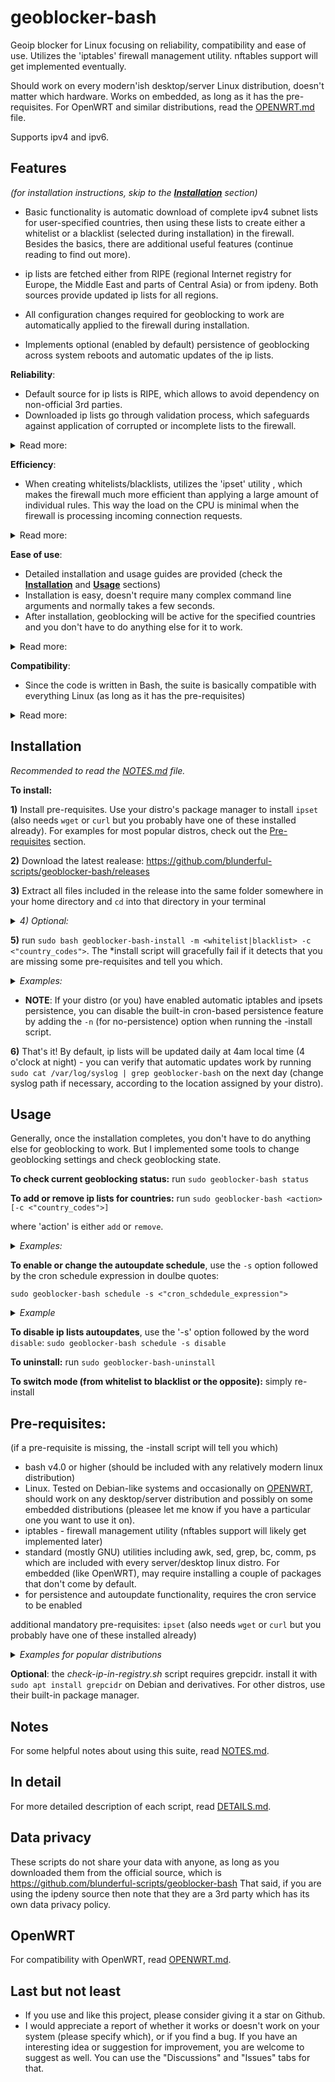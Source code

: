 # geoblocker-bash
Geoip blocker for Linux focusing on reliability, compatibility and ease of use. Utilizes the 'iptables' firewall management utility. nftables support will get implemented eventually.

Should work on every modern'ish desktop/server Linux distribution, doesn't matter which hardware. Works on embedded, as long as it has the pre-requisites. For OpenWRT and similar distributions, read the [OPENWRT.md](/OPENWRT.md) file.

Supports ipv4 and ipv6.
 
## Features
_(for installation instructions, skip to the [**Installation**](#Installation) section)_

* Basic functionality is automatic download of complete ipv4 subnet lists for user-specified countries, then using these lists to create either a whitelist or a blacklist (selected during installation) in the firewall. Besides the basics, there are additional useful features (continue reading to find out more).

* ip lists are fetched either from RIPE (regional Internet registry for Europe, the Middle East and parts of Central Asia) or from ipdeny. Both sources provide updated ip lists for all regions.

* All configuration changes required for geoblocking to work are automatically applied to the firewall during installation.

* Implements optional (enabled by default) persistence of geoblocking across system reboots and automatic updates of the ip lists.

**Reliability**:
- Default source for ip lists is RIPE, which allows to avoid dependency on non-official 3rd parties.
- Downloaded ip lists go through validation process, which safeguards against application of corrupted or incomplete lists to the firewall.

<details> <summary>Read more:</summary>

- All scripts perform extensive error detection and handling, so if something goes wrong, chances for bad consequences are rather low.
- Automatic backup of the firewall state before any changes or updates (optional, enabled by default).
- The *backup script also has a restore command. In case an error occurs while applying changes to the firewall (which normally should never happen), or if you mess something up in the firewall, you can use it to restore the firewall to its previous state.
</details>

**Efficiency**:
- When creating whitelists/blacklists, utilizes the 'ipset' utility , which makes the firewall much more efficient than applying a large amount of individual rules. This way the load on the CPU is minimal when the firewall is processing incoming connection requests.

<details><summary>Read more:</summary>
  
- When creating new ipsets, calculates optimized ipset parameters in order to maximize performance and minimize memory consumption.
- Creating new ipsets is done efficiently, so normally it takes less than a second for a very large list (depending on the CPU of course).
- Only performs necessary actions. For example, if a list is up-to-date and already active in the firewall, it won't be re-validated and re-applied to the firewall until the source data timestamp changes.
- List parsing and validation are implemented through efficient regex processing whichi is very quick even on slow embedded CPU's.
- Scripts are only active for a short time when invoked either directly by the user or by a cron job (once after a reboot and then periodically for an auto-update - both cron jobs are optional and enabled by default).

</details>

**Ease of use**:
- Detailed installation and usage guides are provided (check the [**Installation**](#Installation) and [**Usage**](#Usage) sections)
- Installation is easy, doesn't require many complex command line arguments and normally takes a few seconds.
- After installation, geoblocking will be active for the specified countries and you don't have to do anything else for it to work.

<details><summary>Read more:</summary>

- Has only 1 non-standard dependency (_ipset_) which should be available from any modern'ish Linux distribution's package manager.
- Comes with an *uninstall script. It completely removes the suite, removes geoblocking firewall rules and restores pre-install firewall policies. No restart is required.
- Sane settings are applied during installation by default, but also lots of command-line options for advanced users or for special corner cases.
- Pre-installation, provides a utility _(check-ip-in-source.sh)_ to check whether specific ip addresses you might want to blacklist or whitelist are indeed included in the list fetched from the source (RIPE or ipdeny).
- Post-installation, provides a utility (symlinked to _'geoblocker-bash'_) for the user to manage and change geoblocking config (adding or removing country codes, changing the cron schedule etc).
- Post-installation, provides a command _('geoblocker-bash status')_ to check geoblocking status, which also reports if there are any issues.
- All that is well documented, read **INSTALLAION**, **NOTES** and **DETAILS** sections for more info.
- Lots of comments in the code, in case you want to change something in it or learn how the scripts are working.
- Besides extensive documentation, each script displays detailed 'usage' info when executed with the '-h' option.
- Checks all user input for sanity and if the input doesn't make sense, tells you why.
</details>

**Compatibility**:
- Since the code is written in Bash, the suite is basically compatible with everything Linux (as long as it has the pre-requisites)
<details> <summary>Read more:</summary>
 
- I paid much attention to compatibility with typical Unix utilities, so the scripts should work even with embedded distributions.
- That said, embedded hardware-oriented distributions may be missing some required utilities. OpenWRT, for example, comes by default without Bash, and without the 'comm' and 'bc' utilities which are required for the scripts to work. So these utilities need to be installed in order for the scripts to work. For more info on OpenWRT compatibiliy, read the [OPENWRT.md](/OPENWRT.md) file.
- Some (mostly commercial) distros have their own firewall management utilities and even implement their own firewall persistence across reboots. The suite should work on these, too, provided they use iptables as the back-end, but you probably should disable the cron-based persistence solution (more info in the [Pre-requisites](#Pre-requisites) section).
- Scripts check for dependencies before running, so if you are missing some, the scripts just won't run at all.
</details>

## **Installation**

_Recommended to read the [NOTES.md](/NOTES.md) file._

**To install:**

**1)** Install pre-requisites. Use your distro's package manager to install ```ipset``` (also needs ```wget``` or ```curl``` but you probably have one of these installed already). For examples for most popular distros, check out the [Pre-requisites](#Pre-requisites) section.

**2)** Download the latest realease: https://github.com/blunderful-scripts/geoblocker-bash/releases

**3)** Extract all files included in the release into the same folder somewhere in your home directory and ```cd``` into that directory in your terminal

_<details><summary>4) Optional:</summary>_

- If intended use is whitelist and you want to install geoblocker-bash on a **remote** machine, you can run the ```check-ip-in-registry.sh``` script before Installation to make sure that your public ip addresses are included in the fetched ip list.

_Example: (for US):_ ```bash check-ip-in-registry.sh -c US -i "8.8.8.8 8.8.4.4"``` _(if checking multiple ip addresses, use double quotes)_

- If intended use is blacklist and you know in advance some of the ip addresses you want to block, you can use the check-ip-in-registry.sh script to verify that those ip addresses are included in the fetched ip list. The syntax is the same as above.

**Note**: check-ip-in-registry.sh has an additional pre-requisite: grepcidr. Install it with your distro's package manager.

</details>

**5)** run ```sudo bash geoblocker-bash-install -m <whitelist|blacklist> -c <"country_codes">```. The *install script will gracefully fail if it detects that you are missing some pre-requisites and tell you which.
_<details><summary>Examples:</summary>_

- example (whitelist Germany and block all other countries): ```sudo bash geoblocker-bash-install -m whitelist -c DE```
- example (blacklist Germany and Netherlands and allow all other countries): ```sudo bash geoblocker-bash-install -m blacklist -c "DE NL"```

(when specifying multiple countries, put the list in double quotes)
</details>

- **NOTE**: If your distro (or you) have enabled automatic iptables and ipsets persistence, you can disable the built-in cron-based persistence feature by adding the ```-n``` (for no-persistence) option when running the -install script.

**6)** That's it! By default, ip lists will be updated daily at 4am local time (4 o'clock at night) - you can verify that automatic updates work by running ```sudo cat /var/log/syslog | grep geoblocker-bash``` on the next day (change syslog path if necessary, according to the location assigned by your distro).

## **Usage**
Generally, once the installation completes, you don't have to do anything else for geoblocking to work. But I implemented some tools to change geoblocking settings and check geoblocking state.

**To check current geoblocking status:** run ```sudo geoblocker-bash status```

**To add or remove ip lists for countries:** run ```sudo geoblocker-bash <action> [-c <"country_codes">]```

where 'action' is either ```add``` or ```remove```.

_<details><summary>Examples:</summary>_
- example (to add ip lists for Germany and Netherlands): ```sudo geoblocker-bash add -c "DE NL"```
- example (to remove the ip list for Germany): ```sudo geoblocker-bash remove -c DE```
</details>

 **To enable or change the autoupdate schedule**, use the ```-s``` option followed by the cron schedule expression in doulbe quotes:

```sudo geoblocker-bash schedule -s <"cron_schdedule_expression">```

 _<details><summary>Example</summary>_

```sudo geoblocker-bash schedule -s "1 4 * * *"```

</details>

**To disable ip lists autoupdates**, use the '-s' option followed by the word ```disable```: ```sudo geoblocker-bash schedule -s disable```
 
**To uninstall:** run ```sudo geoblocker-bash-uninstall```

**To switch mode (from whitelist to blacklist or the opposite):** simply re-install

## **Pre-requisites**:
(if a pre-requisite is missing, the -install script will tell you which)
- bash v4.0 or higher (should be included with any relatively modern linux distribution)
- Linux. Tested on Debian-like systems and occasionally on [OPENWRT](/OPENWRT.md), should work on any desktop/server distribution and possibly on some embedded distributions (pleasee let me know if you have a particular one you want to use it on).
- iptables - firewall management utility (nftables support will likely get implemented later)
- standard (mostly GNU) utilities including awk, sed, grep, bc, comm, ps which are included with every server/desktop linux distro. For embedded (like OpenWRT), may require installing a couple of packages that don't come by default.
- for persistence and autoupdate functionality, requires the cron service to be enabled

additional mandatory pre-requisites: ```ipset``` (also needs ```wget``` or ```curl``` but you probably have one of these installed already)

_<details><summary>Examples for popular distributions</summary>_

**Debian, Ubuntu, Linux Mint** and any other Debian/Ubuntu derivative: ```sudo apt install ipset```

**Arch**: (you need to have the Extra repository enabled) ```sudo pacman -S ipset```

**Fedora**: ```sudo dnf -y install ipset```

**OpenSUSE**: you may (?) need to add repositories to install ipset as explained here:
https://software.opensuse.org/download/package?package=ipset&project=security%3Anetfilter

then run ```sudo zypper install ipset```

(if you have verified information, please le me know)

**RHEL/CentOS**: install ipset with ```sudo yum install ipset```. If using a specialized firewall management utility such as 'scf', you would probably want to disable the suite's cron-based persistence feature.

**OpenWRT**: Read the [OPENWRT.md](/OPENWRT.md) file.
</details>


**Optional**: the _check-ip-in-registry.sh_ script requires grepcidr. install it with ```sudo apt install grepcidr``` on Debian and derivatives. For other distros, use their built-in package manager.

## **Notes**
For some helpful notes about using this suite, read [NOTES.md](/NOTES.md).

## **In detail**
For more detailed description of each script, read [DETAILS.md](/DETAILS.md).

## **Data privacy**
These scripts do not share your data with anyone, as long as you downloaded them from the official source, which is
https://github.com/blunderful-scripts/geoblocker-bash
That said, if you are using the ipdeny source then note that they are a 3rd party which has its own data privacy policy.

## **OpenWRT**
For compatibility with OpenWRT, read [OPENWRT.md](/OPENWRT.md).

## **Last but not least**

- If you use and like this project, please consider giving it a star on Github.
- I would appreciate a report of whether it works or doesn't work on your system (please specify which), or if you find a bug. If you have an interesting idea or suggestion for improvement, you are welcome to suggest as well. You can use the "Discussions" and "Issues" tabs for that.
